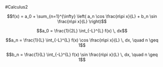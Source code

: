 #Calculus2 

$$f(x) = a_0 + \sum_{n=1}^{\infty} \left( a_n \cos \frac{n\pi x}{L} + b_n \sin \frac{n\pi x}{L} \right)$$

$$a_0 = \frac{1}{2L} \int_{-L}^{L} f(x) \, dx$$

$$a_n = \frac{1}{L} \int_{-L}^{L} f(x) \cos \frac{n\pi x}{L} \, dx, \quad n \geq 1$$

$$b_n = \frac{1}{L} \int_{-L}^{L} f(x) \sin \frac{n\pi x}{L} \, dx, \quad n \geq 1$$

